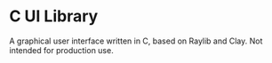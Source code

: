 # C UI Library

A graphical user interface written in C, based on Raylib and Clay. Not intended 
for production use.
